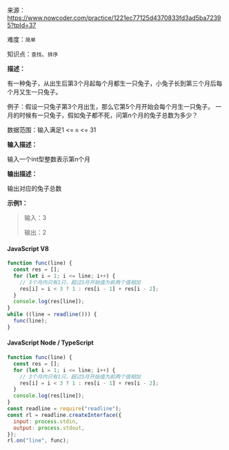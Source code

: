 来源：<https://www.nowcoder.com/practice/1221ec77125d4370833fd3ad5ba72395?tpId=37>

难度：`简单`

知识点：`查找`、`排序`

**描述：**

有一种兔子，从出生后第3个月起每个月都生一只兔子，小兔子长到第三个月后每个月又生一只兔子。

例子：假设一只兔子第3个月出生，那么它第5个月开始会每个月生一只兔子。
一月的时候有一只兔子，假如兔子都不死，问第n个月的兔子总数为多少？

数据范围：输入满足1 <= `n` <= 31

**输入描述：**

输入一个int型整数表示第n个月

**输出描述：**

输出对应的兔子总数

**示例1：**

> 输入：3
>
> 输出：2

<!-- tabs:start -->

#### **JavaScript V8**

```javascript
function func(line) {
  const res = [];
  for (let i = 1; i <= line; i++) {
    // 3个月内只有1只，超过3月开始值为前两个值相加
    res[i] = i < 3 ? 1 : res[i - 1] + res[i - 2];
  }
  console.log(res[line]);
}
while ((line = readline())) {
  func(line);
}
```

#### **JavaScript Node / TypeScript**

```javascript
function func(line) {
  const res = [];
  for (let i = 1; i <= line; i++) {
    // 3个月内只有1只，超过3月开始值为前两个值相加
    res[i] = i < 3 ? 1 : res[i - 1] + res[i - 2];
  }
  console.log(res[line]);
}
const readline = require("readline");
const rl = readline.createInterface({
  input: process.stdin,
  output: process.stdout,
});
rl.on("line", func);
```

<!-- tabs:end -->
